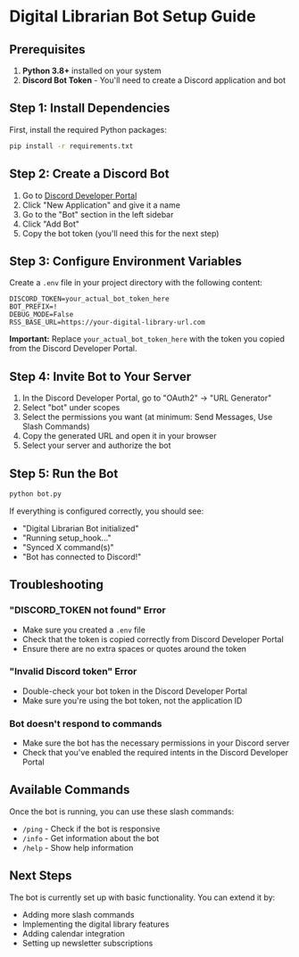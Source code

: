 # Digital Librarian Bot Setup Guide

## Prerequisites

1. **Python 3.8+** installed on your system
2. **Discord Bot Token** - You'll need to create a Discord application and bot

## Step 1: Install Dependencies

First, install the required Python packages:

```bash
pip install -r requirements.txt
```

## Step 2: Create a Discord Bot

1. Go to [Discord Developer Portal](https://discord.com/developers/applications)
2. Click "New Application" and give it a name
3. Go to the "Bot" section in the left sidebar
4. Click "Add Bot"
5. Copy the bot token (you'll need this for the next step)

## Step 3: Configure Environment Variables

Create a `.env` file in your project directory with the following content:

```
DISCORD_TOKEN=your_actual_bot_token_here
BOT_PREFIX=!
DEBUG_MODE=False
RSS_BASE_URL=https://your-digital-library-url.com
```

**Important:** Replace `your_actual_bot_token_here` with the token you copied from the Discord Developer Portal.

## Step 4: Invite Bot to Your Server

1. In the Discord Developer Portal, go to "OAuth2" → "URL Generator"
2. Select "bot" under scopes
3. Select the permissions you want (at minimum: Send Messages, Use Slash Commands)
4. Copy the generated URL and open it in your browser
5. Select your server and authorize the bot

## Step 5: Run the Bot

```bash
python bot.py
```

If everything is configured correctly, you should see:
- "Digital Librarian Bot initialized"
- "Running setup_hook..."
- "Synced X command(s)"
- "Bot has connected to Discord!"

## Troubleshooting

### "DISCORD_TOKEN not found" Error
- Make sure you created a `.env` file
- Check that the token is copied correctly from Discord Developer Portal
- Ensure there are no extra spaces or quotes around the token

### "Invalid Discord token" Error
- Double-check your bot token in the Discord Developer Portal
- Make sure you're using the bot token, not the application ID

### Bot doesn't respond to commands
- Make sure the bot has the necessary permissions in your Discord server
- Check that you've enabled the required intents in the Discord Developer Portal

## Available Commands

Once the bot is running, you can use these slash commands:
- `/ping` - Check if the bot is responsive
- `/info` - Get information about the bot
- `/help` - Show help information

## Next Steps

The bot is currently set up with basic functionality. You can extend it by:
- Adding more slash commands
- Implementing the digital library features
- Adding calendar integration
- Setting up newsletter subscriptions 